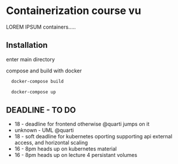 
# Containerization course vu

LOREM IPSUM containers.....


## Installation

enter main directory 

compose and build with docker

```bash
  docker-compose build

  docker-compose up

```

## DEADLINE - TO DO 

- 18 - deadline for frontend otherwise @quarti jumps on it
- unknown - UML @quarti
- 18 - soft deadline for kubernetes oporting supporting api external access, and horizontal scaling
- 16 - 8pm heads up on kubernetes material
- 16 - 8pm heads up on lecture 4 persistant volumes
    
